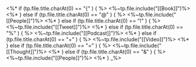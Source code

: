 <%* if (tp.file.title.charAt(0) == "{" ) { %>
<%~tp.file.include("[[Book]]")%>
<%* } else if (tp.file.title.charAt(0) == "@" ) { %>
<%~tp.file.include("[[People]]")%>
<%* } else if (tp.file.title.charAt(0) == "!" ) { %>
<%~tp.file.include("[[Tweet]]")%>
<%* } else if (tp.file.title.charAt(0) == "%" ) { %>
<%~tp.file.include("[[Podcast]]")%>
<%* } else if (tp.file.title.charAt(0) == "+" ) { %>
<%~tp.file.include("[[Video]]")%>
<%* } else if (tp.file.title.charAt(0) == "=" ) { %>
<%~tp.file.include("[[Thought]]")%>
<%* } else if (tp.file.title.charAt(0) == "&" ) { %>
<%~tp.file.include("[[People]]")%>
<%* } _%>